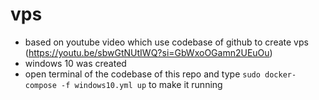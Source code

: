 # vps
- based on youtube video which use codebase of github to create vps (https://youtu.be/sbwGtNUtIWQ?si=GbWxoOGamn2UEuOu)
- windows 10 was created
- open terminal of the codebase of this repo and type `sudo docker-compose -f windows10.yml up` to make it running
